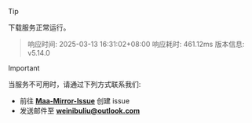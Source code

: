 > [!TIP]
下载服务正常运行。


> 响应时间: 2025-03-13 16:31:02+08:00
> 响应耗时: 461.12ms
> 版本信息: v5.14.0

> [!IMPORTANT]
> 当服务不可用时，请通过下列方式联系我们: 
> - 前往 **[Maa-Mirror-Issue](https://github.com/MaaMirror/Maa-Mirror-Issue/issues)** 创建 issue
> - 发送邮件至 **<a href="mailto:weinibuliu@outlook.com">weinibuliu@outlook.com</a>**